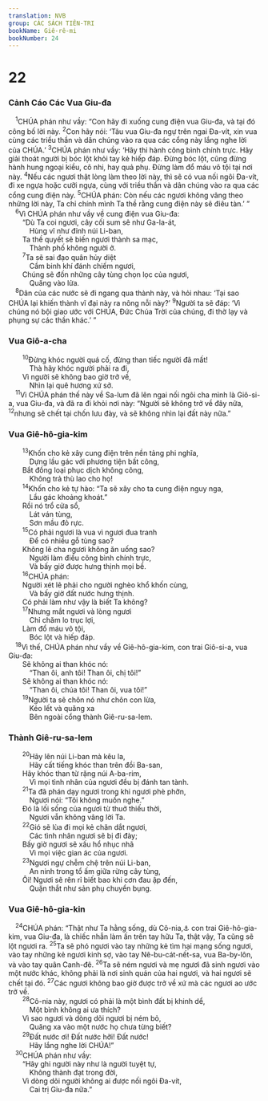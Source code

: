 ```yaml
---
translation: NVB
group: CÁC SÁCH TIÊN-TRI
bookName: Giê-rê-mi 
bookNumber: 24
---
```


<div class="title"><h1>22</h1><h3>Cảnh Cáo Các Vua Giu-đa </h3></div>
<span class="verse gie_22_1"> <sup>1</sup>CHÚA phán như vầy: “Con hãy đi xuống cung điện vua Giu-đa, và tại đó công bố lời này. </span>
<span class="verse gie_22_2"><sup>2</sup>Con hãy nói: ‘Tâu vua Giu-đa ngự trên ngai Đa-vít, xin vua cùng các triều thần và dân chúng vào ra qua các cổng này lắng nghe lời của CHÚA.’ </span>
<span class="verse gie_22_3"><sup>3</sup>CHÚA phán như vầy: ‘Hãy thi hành công bình chính trực. Hãy giải thoát người bị bóc lột khỏi tay kẻ hiếp đáp. Đừng bóc lột, cũng đừng hành hung ngoại kiều, cô nhi, hay quả phụ. Đừng làm đổ máu vô tội tại nơi này. </span>
<span class="verse gie_22_4"><sup>4</sup>Nếu các ngươi thật lòng làm theo lời này, thì sẽ có vua nối ngôi Đa-vít, đi xe ngựa hoặc cưỡi ngựa, cùng với triều thần và dân chúng vào ra qua các cổng cung điện này. </span>
<span class="verse gie_22_5"><sup>5</sup>CHÚA phán: Còn nếu các ngươi không vâng theo những lời này, Ta chỉ chính mình Ta thề rằng cung điện này sẽ điêu tàn.’ ” <br/></span>
<span class="verse gie_22_6"> <sup>6</sup>Vì CHÚA phán như vầy về cung điện vua Giu-đa: <br/>  “Dù Ta coi ngươi, cây cối sum sê như Ga-la-át, <br/>   Hùng vĩ như đỉnh núi Li-ban, <br/>  Ta thề quyết sẽ biến ngươi thành sa mạc, <br/>   Thành phố không người ở. <br/></span>
<span class="verse gie_22_7">  <sup>7</sup>Ta sẽ sai đạo quân hủy diệt <br/>   Cầm binh khí đánh chiếm ngươi, <br/>  Chúng sẽ đốn những cây tùng chọn lọc của ngươi, <br/>   Quăng vào lửa. <br/></span>
<span class="verse gie_22_8"> <sup>8</sup>Dân của các nước sẽ đi ngang qua thành này, và hỏi nhau: ‘Tại sao CHÚA lại khiến thành vĩ đại này ra nông nỗi này?’ </span>
<span class="verse gie_22_9"><sup>9</sup>Người ta sẽ đáp: ‘Vì chúng nó bội giao ước với CHÚA, Đức Chúa Trời của chúng, đi thờ lạy và phụng sự các thần khác.’ ” <br/></span>
<div class="title"><h3>Vua Giô-a-cha </h3></div>
<span class="verse gie_22_10">  <sup>10</sup>Đừng khóc người quá cố, đừng than tiếc người đã mất! <br/>   Thà hãy khóc người phải ra đi, <br/>  Vì người sẽ không bao giờ trở về, <br/>   Nhìn lại quê hương xứ sở. <br/></span>
<span class="verse gie_22_11"> <sup>11</sup>Vì CHÚA phán thế này về Sa-lum đã lên ngai nối ngôi cha mình là Giô-si-a, vua Giu-đa, và đã ra đi khỏi nơi này: “Người sẽ không trở về đây nữa, </span>
<span class="verse gie_22_12"><sup>12</sup>nhưng sẽ chết tại chốn lưu đày, và sẽ không nhìn lại đất này nữa.” <br/></span>
<div class="title"><h3>Vua Giê-hô-gia-kim </h3></div>
<span class="verse gie_22_13">  <sup>13</sup>Khốn cho kẻ xây cung điện trên nền tảng phi nghĩa, <br/>   Dựng lầu gác với phương tiện bất công, <br/>  Bắt đồng loại phục dịch không công, <br/>   Không trả thù lao cho họ! <br/></span>
<span class="verse gie_22_14">  <sup>14</sup>Khốn cho kẻ tự hào: “Ta sẽ xây cho ta cung điện nguy nga, <br/>   Lầu gác khoảng khoát.” <br/>  Rồi nó trổ cửa sổ, <br/>   Lát ván tùng, <br/>   Sơn mầu đỏ rực. <br/></span>
<span class="verse gie_22_15">  <sup>15</sup>Có phải ngươi là vua vì ngươi đua tranh <br/>   Để có nhiều gỗ tùng sao? <br/>  Không lẽ cha ngươi không ăn uống sao? <br/>   Người làm điều công bình chính trực, <br/>   Và bấy giờ được hưng thịnh mọi bề. <br/></span>
<span class="verse gie_22_16">  <sup>16</sup>CHÚA phán: <br/>  Người xét lẽ phải cho người nghèo khổ khốn cùng, <br/>   Và bấy giờ đất nước hưng thịnh. <br/>  Có phải làm như vậy là biết Ta không? <br/></span>
<span class="verse gie_22_17">  <sup>17</sup>Nhưng mắt ngươi và lòng ngươi <br/>   Chỉ chăm lo trục lợi, <br/>  Làm đổ máu vô tội, <br/>   Bóc lột và hiếp đáp. <br/></span>
<span class="verse gie_22_18"> <sup>18</sup>Vì thế, CHÚA phán như vầy về Giê-hô-gia-kim, con trai Giô-si-a, vua Giu-đa: <br/>  Sẽ không ai than khóc nó: <br/>   “Than ôi, anh tôi! Than ôi, chị tôi!” <br/>  Sẽ không ai than khóc nó: <br/>   “Than ôi, chúa tôi! Than ôi, vua tôi!” <br/></span>
<span class="verse gie_22_19">  <sup>19</sup>Người ta sẽ chôn nó như chôn con lừa, <br/>   Kéo lết và quăng xa <br/>   Bên ngoài cổng thành Giê-ru-sa-lem. <br/></span>
<div class="title"><h3>Thành Giê-ru-sa-lem </h3></div>
<span class="verse gie_22_20">  <sup>20</sup>Hãy lên núi Li-ban mà kêu la, <br/>   Hãy cất tiếng khóc than trên đồi Ba-san, <br/>  Hãy khóc than từ rặng núi A-ba-rim, <br/>   Vì mọi tình nhân của ngươi đều bị đánh tan tành. <br/></span>
<span class="verse gie_22_21">  <sup>21</sup>Ta đã phán dạy ngươi trong khi ngươi phè phỡn, <br/>   Ngươi nói: “Tôi không muốn nghe.” <br/>  Đó là lối sống của ngươi từ thuở thiếu thời, <br/>   Ngươi vẫn không vâng lời Ta. <br/></span>
<span class="verse gie_22_22">  <sup>22</sup>Gió sẽ lùa đi mọi kẻ chăn dắt ngươi, <br/>   Các tình nhân ngươi sẽ bị đi đày; <br/>  Bấy giờ ngươi sẽ xấu hổ nhục nhã <br/>   Vì mọi việc gian ác của ngươi. <br/></span>
<span class="verse gie_22_23">  <sup>23</sup>Ngươi ngự chễm chệ trên núi Li-ban, <br/>   An ninh trong tổ ấm giữa rừng cây tùng, <br/>  Ôi! Ngươi sẽ rên rỉ biết bao khi cơn đau ập đến, <br/>   Quặn thắt như sản phụ chuyển bụng. <br/></span>
<div class="title"><h3>Vua Giê-hô-gia-kin </h3></div>
<span class="verse gie_22_24"> <sup>24</sup>CHÚA phán: “Thật như Ta hằng sống, dù Cô-nia,<a data-toggle="tooltip" data-placement="bottom" title="Cô-nia hoặc Giê-cô-nia (24:1), đều là tên của Giê-hô-gia-kin (xem 2Vua 24:8)">⚓</a> con trai Giê-hô-gia-kim, vua Giu-đa, là chiếc nhẫn làm ấn trên tay hữu Ta, thật vậy, Ta cũng sẽ lột ngươi ra. </span>
<span class="verse gie_22_25"><sup>25</sup>Ta sẽ phó ngươi vào tay những kẻ tìm hại mạng sống ngươi, vào tay những kẻ ngươi kinh sợ, vào tay Nê-bu-cát-nết-sa, vua Ba-by-lôn, và vào tay quân Canh-đê. </span>
<span class="verse gie_22_26"><sup>26</sup>Ta sẽ ném ngươi và mẹ ngươi đã sinh ngươi vào một nước khác, không phải là nơi sinh quán của hai ngươi, và hai ngươi sẽ chết tại đó. </span>
<span class="verse gie_22_27"><sup>27</sup>Các ngươi không bao giờ được trở về xứ mà các ngươi ao ước trở về. <br/></span>
<span class="verse gie_22_28">  <sup>28</sup>Cô-nia này, ngươi có phải là một bình đất bị khinh dể, <br/>   Một bình không ai ưa thích? <br/>  Vì sao ngươi và dòng dõi ngươi bị ném bỏ, <br/>   Quăng xa vào một nước họ chưa từng biết? <br/></span>
<span class="verse gie_22_29">  <sup>29</sup>Đất nước ơi! Đất nước hỡi! Đất nước! <br/>   Hãy lắng nghe lời CHÚA!” <br/></span>
<span class="verse gie_22_30"> <sup>30</sup>CHÚA phán như vầy: <br/>  “Hãy ghi người này như là người tuyệt tự, <br/>   Không thành đạt trong đời, <br/>  Vì dòng dõi người không ai được nối ngôi Đa-vít, <br/>   Cai trị Giu-đa nữa.” <br/></span>

